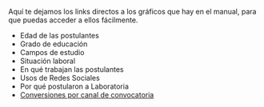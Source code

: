 Aquí te dejamos los links directos a los gráficos que hay en el manual, para que puedas acceder a ellos fácilmente.

* Edad de las postulantes
* Grado de educación
* Campos de estudio
* Situación laboral
* En qué trabajan las postulantes
* Usos de Redes Sociales
* Por qué postularon a Laboratoria
* [Conversiones por canal de convocatoria](blob:https://www.gitbook.com/a2e306d3-f2c6-431a-a310-96ac6413429c)



